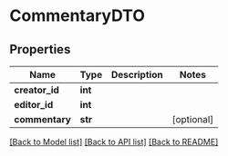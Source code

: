 # CommentaryDTO

## Properties
Name | Type | Description | Notes
------------ | ------------- | ------------- | -------------
**creator_id** | **int** |  | 
**editor_id** | **int** |  | 
**commentary** | **str** |  | [optional] 

[[Back to Model list]](../README.md#documentation-for-models) [[Back to API list]](../README.md#documentation-for-api-endpoints) [[Back to README]](../README.md)


